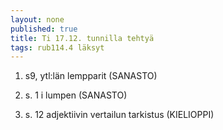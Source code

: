 ```yaml
---
layout: none
published: true
title: Ti 17.12. tunnilla tehtyä
tags: rub114.4 läksyt
---
```

1. s9, ytl:län lempparit (SANASTO)

2. s. 1 i lumpen (SANASTO)

3. s. 12 adjektiivin vertailun tarkistus (KIELIOPPI)